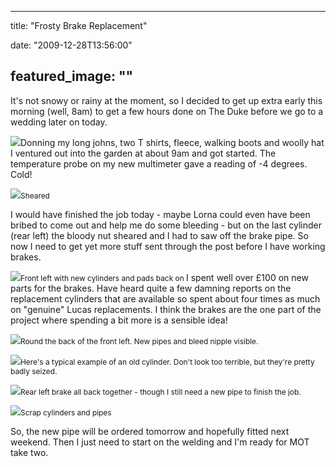 
---
title: "Frosty Brake Replacement"

date: "2009-12-28T13:56:00"

featured_image: ""
---


It's not snowy or rainy at the moment, so I decided to get up extra early this morning (well, 8am) to get a few hours done on The Duke before we go to a wedding later on today. 

<a href="http://danandtheduke.co.uk/uploaded_images/IMG_6704-708834.JPG"><img src="http://danandtheduke.co.uk/uploaded_images/IMG_6704-708768.JPG"/></a>Donning my long johns, two T shirts, fleece, walking boots and woolly hat I ventured out into the garden at about 9am and got started.  The temperature probe on my new multimeter gave a reading of -4 degrees.  Cold!

<a href="http://danandtheduke.co.uk/uploaded_images/IMG_6732-707314.JPG"><img src="http://danandtheduke.co.uk/uploaded_images/IMG_6732-707309.JPG"/></a><span style="font-size:85%;">Sheared</span>

I would have finished the job today - maybe Lorna could even have been bribed to come out and help me do some bleeding - but on the last cylinder (rear left) the bloody nut sheared and I had to saw off the brake pipe.  So now I need to get yet more stuff sent through the post before I have working brakes.

<a href="http://danandtheduke.co.uk/uploaded_images/IMG_6718-741302.JPG"><img src="http://danandtheduke.co.uk/uploaded_images/IMG_6718-741297.JPG"/></a><span style="font-size:85%;">Front left with new cylinders and pads back on
</span>
I spent well over £100 on new parts for the brakes.  Have heard quite a few damning reports on the replacement cylinders that are available so spent about four times as much on "genuine" Lucas replacements.  I think the brakes are the one part of the project where spending a bit more is a sensible idea!

<a href="http://danandtheduke.co.uk/uploaded_images/IMG_6713-733338.JPG"><img src="http://danandtheduke.co.uk/uploaded_images/IMG_6713-733333.JPG"/></a><span style="font-size:85%;">Round the back of the front left.  New pipes and bleed nipple visible.</span>

<a href="http://danandtheduke.co.uk/uploaded_images/IMG_6724-707337.JPG"><img src="http://danandtheduke.co.uk/uploaded_images/IMG_6724-707333.JPG"/></a><span style="font-size:85%;">Here's a typical example of an old cylinder.  Don't look too terrible, but they're pretty badly seized.</span>

<a href="http://danandtheduke.co.uk/uploaded_images/IMG_6735-779641.JPG"><img src="http://danandtheduke.co.uk/uploaded_images/IMG_6735-779637.JPG"/></a><span style="font-size:85%;">Rear left brake all back together - though I still need a new pipe to finish the job.</span>

<a href="http://danandtheduke.co.uk/uploaded_images/IMG_6737-779617.JPG"><img src="http://danandtheduke.co.uk/uploaded_images/IMG_6737-779566.JPG"/></a><span style="font-size:85%;">Scrap cylinders and pipes</span>

So, the new pipe will be ordered tomorrow and hopefully fitted next weekend.  Then I just need to start on the welding and I'm ready for MOT take two.